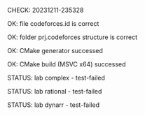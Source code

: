 CHECK: 20231211-235328
OK: file codeforces.id is correct
OK: folder prj.codeforces structure is correct
OK: CMake generator successed
OK: CMake build (MSVC x64) successed
STATUS: lab complex - test-failed
STATUS: lab rational - test-failed
STATUS: lab dynarr - test-failed
